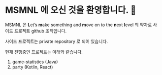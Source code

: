 # MSMNL 에 오신 것을 환영합니다. 👋

<!--

**Here are some ideas to get you started:**

🙋‍♀️ A short introduction - what is your organization all about?
🌈 Contribution guidelines - how can the community get involved?
👩‍💻 Useful resources - where can the community find your docs? Is there anything else the community should know?
🍿 Fun facts - what does your team eat for breakfast?
🧙 Remember, you can do mighty things with the power of [Markdown](https://docs.github.com/github/writing-on-github/getting-started-with-writing-and-formatting-on-github/basic-writing-and-formatting-syntax)
-->
MSMNL 은 **L**et’s **m**ake something and **m**ove on to the **n**ext **l**evel 의 약자로 사이드 프로젝트 github 조직입니다.

사이드 프로젝트는 private repository 로 되어 있습니다.

현재 진행중인 프로젝트는 아래와 같습니다.

1. game-statistics (Java)
2. party (Kotlin, React)
